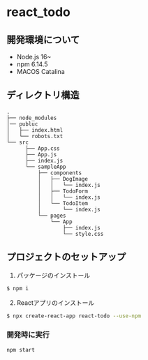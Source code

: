 # react_todo

## 開発環境について

- Node.js 16~
- npm 6.14.5
- MACOS Catalina

## ディレクトリ構造
```
.
├── node_modules
│── publuc
│   ├── index.html
│   └── robots.txt
└── src
      ├── App.css
      ├── App.js
      ├── index.js
      └── sampleApp
          ├── components
          │   ├── DogImage
          │   │   └── index.js
          │   ├── TodoForm
          │   │   └── index.js
          │   └── TodoItem
          │       └── index.js
          └── pages
              └── App
                  ├── index.js
                  └── style.css
```

## プロジェクトのセットアップ

1. パッケージのインストール  
```sh
$ npm i
```

2. Reactアプリのインストール
```sh
$ npx create-react-app react-todo --use-npm
```

### 開発時に実行

```shell
npm start
```
